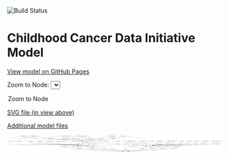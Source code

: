<link rel='stylesheet' href="assets/style.css">
<link rel='stylesheet' href="https://unpkg.com/leaflet@1.5.1/dist/leaflet.css" integrity="sha512-xwE/Az9zrjBIphAcBb3F6JVqxf46+CDLwfLMHloNu6KEQCAWi6HcDUbeOfBIptF7tcCzusKFjFw2yuvEpDL9wQ==" crossorigin="">
<script type="text/javascript" src="https://code.jquery.com/jquery-3.2.1.min.js"></script>
<script type="text/javascript"  src="https://unpkg.com/leaflet@1.5.1/dist/leaflet.js"></script>
<script type="text/javascript" src="assets/actions.js"></script>

![Build Status](https://github.com/CBIIT/ccdi-model/actions/workflows/model-test-and-deploy.yml/badge.svg)

# Childhood Cancer Data Initiative Model

[View model on GitHub Pages](https://cbiit.github.io/ccdi-model/)



Zoom to Node: <select id="node_select">
  <option value="">Zoom to Node</option>
</select>
<div id="model"></div>

<p>
<a href="./model-desc/ccdi-model.svg">SVG file (in view above)</a>
<p>
<a href="./model-desc">Additional model files</a>
<div id='graph' style='display:off;'>
<svg width="3785pt" height="305pt"
 viewBox="0.00 0.00 3784.75 305.00" xmlns="http://www.w3.org/2000/svg" xmlns:xlink="http://www.w3.org/1999/xlink">
<g id="graph0" class="graph" transform="scale(1 1) rotate(0) translate(4 301)">
<title>Perl</title>
<polygon fill="#ffffff" stroke="transparent" points="-4,4 -4,-301 3780.7503,-301 3780.7503,4 -4,4"/>
<!-- study_funding -->
<g id="node1" class="node">
<title>study_funding</title>
<ellipse fill="none" stroke="#000000" cx="1000.6592" cy="-105" rx="77.1866" ry="18"/>
<text text-anchor="middle" x="1000.6592" y="-101.3" font-family="Times,serif" font-size="14.00" fill="#000000">study_funding</text>
</g>
<!-- study -->
<g id="node21" class="node">
<title>study</title>
<ellipse fill="none" stroke="#000000" cx="2079.6592" cy="-18" rx="36.2938" ry="18"/>
<text text-anchor="middle" x="2079.6592" y="-14.3" font-family="Times,serif" font-size="14.00" fill="#000000">study</text>
</g>
<!-- study_funding&#45;&gt;study -->
<g id="edge1" class="edge">
<title>study_funding&#45;&gt;study</title>
<path fill="none" stroke="#000000" d="M1046.0258,-90.2411C1085.3889,-78.1511 1144.144,-61.8109 1196.6592,-54 1360.2128,-29.6737 1874.3364,-20.7904 2032.7341,-18.5904"/>
<polygon fill="#000000" stroke="#000000" points="2033.1294,-22.0854 2043.0807,-18.4492 2033.0338,-15.0861 2033.1294,-22.0854"/>
<text text-anchor="middle" x="1258.6592" y="-57.8" font-family="Times,serif" font-size="14.00" fill="#000000">of_study_funding</text>
</g>
<!-- medical_history -->
<g id="node2" class="node">
<title>medical_history</title>
<ellipse fill="none" stroke="#000000" cx="2376.6592" cy="-192" rx="85.2851" ry="18"/>
<text text-anchor="middle" x="2376.6592" y="-188.3" font-family="Times,serif" font-size="14.00" fill="#000000">medical_history</text>
</g>
<!-- participant -->
<g id="node17" class="node">
<title>participant</title>
<ellipse fill="none" stroke="#000000" cx="2510.6592" cy="-105" rx="62.2891" ry="18"/>
<text text-anchor="middle" x="2510.6592" y="-101.3" font-family="Times,serif" font-size="14.00" fill="#000000">participant</text>
</g>
<!-- medical_history&#45;&gt;participant -->
<g id="edge7" class="edge">
<title>medical_history&#45;&gt;participant</title>
<path fill="none" stroke="#000000" d="M2363.4187,-173.9824C2357.433,-163.477 2353.1904,-150.4735 2360.6592,-141 2371.1098,-127.7445 2407.6385,-118.8144 2442.0291,-113.1641"/>
<polygon fill="#000000" stroke="#000000" points="2442.7846,-116.5886 2452.1238,-111.5857 2441.7031,-109.6726 2442.7846,-116.5886"/>
<text text-anchor="middle" x="2428.6592" y="-144.8" font-family="Times,serif" font-size="14.00" fill="#000000">of_medical_history</text>
</g>
<!-- publication -->
<g id="node3" class="node">
<title>publication</title>
<ellipse fill="none" stroke="#000000" cx="1158.6592" cy="-105" rx="63.0888" ry="18"/>
<text text-anchor="middle" x="1158.6592" y="-101.3" font-family="Times,serif" font-size="14.00" fill="#000000">publication</text>
</g>
<!-- publication&#45;&gt;study -->
<g id="edge36" class="edge">
<title>publication&#45;&gt;study</title>
<path fill="none" stroke="#000000" d="M1204.9982,-92.7701C1213.5033,-90.7094 1222.3255,-88.693 1230.6592,-87 1323.2467,-68.1908 1346.7115,-64.0029 1440.6592,-54 1661.7333,-30.4616 1927.5832,-21.7262 2033.1657,-19.0332"/>
<polygon fill="#000000" stroke="#000000" points="2033.2629,-22.532 2043.1726,-18.784 2033.0885,-15.5341 2033.2629,-22.532"/>
<text text-anchor="middle" x="1491.6592" y="-57.8" font-family="Times,serif" font-size="14.00" fill="#000000">of_publication</text>
</g>
<!-- clinical_measure_file -->
<g id="node4" class="node">
<title>clinical_measure_file</title>
<ellipse fill="none" stroke="#000000" cx="2164.6592" cy="-192" rx="108.5808" ry="18"/>
<text text-anchor="middle" x="2164.6592" y="-188.3" font-family="Times,serif" font-size="14.00" fill="#000000">clinical_measure_file</text>
</g>
<!-- clinical_measure_file&#45;&gt;participant -->
<g id="edge33" class="edge">
<title>clinical_measure_file&#45;&gt;participant</title>
<path fill="none" stroke="#000000" d="M2165.516,-173.9194C2167.0592,-162.7001 2170.9793,-148.9523 2180.6592,-141 2190.5682,-132.8595 2346.2626,-118.6331 2440.2026,-110.7208"/>
<polygon fill="#000000" stroke="#000000" points="2440.5426,-114.2046 2450.2154,-109.8816 2439.958,-107.2291 2440.5426,-114.2046"/>
<text text-anchor="middle" x="2266.6592" y="-144.8" font-family="Times,serif" font-size="14.00" fill="#000000">of_clinical_measure_file</text>
</g>
<!-- clinical_measure_file&#45;&gt;study -->
<g id="edge32" class="edge">
<title>clinical_measure_file&#45;&gt;study</title>
<path fill="none" stroke="#000000" d="M2155.8829,-174.0343C2140.9171,-143.3984 2110.3803,-80.888 2092.8401,-44.982"/>
<polygon fill="#000000" stroke="#000000" points="2095.7954,-43.0577 2088.2612,-35.6088 2089.5058,-46.1303 2095.7954,-43.0577"/>
<text text-anchor="middle" x="2215.6592" y="-101.3" font-family="Times,serif" font-size="14.00" fill="#000000">of_clinical_measure_file</text>
</g>
<!-- synonym -->
<g id="node5" class="node">
<title>synonym</title>
<ellipse fill="none" stroke="#000000" cx="2027.6592" cy="-279" rx="51.9908" ry="18"/>
<text text-anchor="middle" x="2027.6592" y="-275.3" font-family="Times,serif" font-size="14.00" fill="#000000">synonym</text>
</g>
<!-- synonym&#45;&gt;participant -->
<g id="edge12" class="edge">
<title>synonym&#45;&gt;participant</title>
<path fill="none" stroke="#000000" d="M2079.556,-276.876C2182.8434,-271.7095 2409.4756,-255.3918 2470.6592,-210 2494.6778,-192.1807 2504.2742,-158.0459 2508.1082,-133.5285"/>
<polygon fill="#000000" stroke="#000000" points="2511.6116,-133.734 2509.4599,-123.36 2504.6727,-132.8116 2511.6116,-133.734"/>
<text text-anchor="middle" x="2539.1592" y="-188.3" font-family="Times,serif" font-size="14.00" fill="#000000">of_synonym</text>
</g>
<!-- synonym&#45;&gt;study -->
<g id="edge11" class="edge">
<title>synonym&#45;&gt;study</title>
<path fill="none" stroke="#000000" d="M2030.3247,-260.6247C2034.2607,-234.1105 2042.0921,-183.6245 2050.6592,-141 2057.2412,-108.2518 2066.2515,-70.951 2072.4737,-46.0957"/>
<polygon fill="#000000" stroke="#000000" points="2075.9038,-46.8072 2074.9545,-36.255 2069.1162,-45.096 2075.9038,-46.8072"/>
<text text-anchor="middle" x="2093.1592" y="-144.8" font-family="Times,serif" font-size="14.00" fill="#000000">of_synonym</text>
</g>
<!-- sample -->
<g id="node24" class="node">
<title>sample</title>
<ellipse fill="none" stroke="#000000" cx="1344.6592" cy="-192" rx="44.393" ry="18"/>
<text text-anchor="middle" x="1344.6592" y="-188.3" font-family="Times,serif" font-size="14.00" fill="#000000">sample</text>
</g>
<!-- synonym&#45;&gt;sample -->
<g id="edge13" class="edge">
<title>synonym&#45;&gt;sample</title>
<path fill="none" stroke="#000000" d="M1981.829,-270.1524C1965.6785,-267.1256 1947.383,-263.7994 1930.6592,-261 1832.7108,-244.6043 1808.44,-238.25 1709.6592,-228 1573.7104,-213.8932 1537.136,-234.4349 1402.6592,-210 1397.855,-209.1271 1392.8909,-207.9809 1387.9819,-206.6889"/>
<polygon fill="#000000" stroke="#000000" points="1388.6273,-203.234 1378.0518,-203.8729 1386.7175,-209.9684 1388.6273,-203.234"/>
<text text-anchor="middle" x="1867.1592" y="-231.8" font-family="Times,serif" font-size="14.00" fill="#000000">of_synonym</text>
</g>
<!-- radiology_file -->
<g id="node6" class="node">
<title>radiology_file</title>
<ellipse fill="none" stroke="#000000" cx="2673.6592" cy="-192" rx="73.387" ry="18"/>
<text text-anchor="middle" x="2673.6592" y="-188.3" font-family="Times,serif" font-size="14.00" fill="#000000">radiology_file</text>
</g>
<!-- radiology_file&#45;&gt;participant -->
<g id="edge3" class="edge">
<title>radiology_file&#45;&gt;participant</title>
<path fill="none" stroke="#000000" d="M2643.0002,-175.636C2616.4546,-161.4675 2577.9278,-140.9041 2549.2818,-125.6145"/>
<polygon fill="#000000" stroke="#000000" points="2550.8261,-122.4715 2540.356,-120.8505 2547.53,-128.6469 2550.8261,-122.4715"/>
<text text-anchor="middle" x="2660.6592" y="-144.8" font-family="Times,serif" font-size="14.00" fill="#000000">of_radiology_file</text>
</g>
<!-- therapeutic_procedure -->
<g id="node7" class="node">
<title>therapeutic_procedure</title>
<ellipse fill="none" stroke="#000000" cx="2882.6592" cy="-192" rx="117.7793" ry="18"/>
<text text-anchor="middle" x="2882.6592" y="-188.3" font-family="Times,serif" font-size="14.00" fill="#000000">therapeutic_procedure</text>
</g>
<!-- therapeutic_procedure&#45;&gt;participant -->
<g id="edge21" class="edge">
<title>therapeutic_procedure&#45;&gt;participant</title>
<path fill="none" stroke="#000000" d="M2838.031,-175.2569C2806.49,-164.026 2762.9948,-149.7417 2723.6592,-141 2661.9885,-127.2947 2644.7451,-134.6815 2582.6592,-123 2577.3568,-122.0023 2571.8626,-120.8495 2566.3812,-119.6188"/>
<polygon fill="#000000" stroke="#000000" points="2567.1058,-116.194 2556.5727,-117.3364 2565.5192,-123.0118 2567.1058,-116.194"/>
<text text-anchor="middle" x="2869.6592" y="-144.8" font-family="Times,serif" font-size="14.00" fill="#000000">of_therapeutic_procedure</text>
</g>
<!-- methylation_array_file -->
<g id="node8" class="node">
<title>methylation_array_file</title>
<ellipse fill="none" stroke="#000000" cx="1030.6592" cy="-279" rx="115.8798" ry="18"/>
<text text-anchor="middle" x="1030.6592" y="-275.3" font-family="Times,serif" font-size="14.00" fill="#000000">methylation_array_file</text>
</g>
<!-- pdx -->
<g id="node9" class="node">
<title>pdx</title>
<ellipse fill="none" stroke="#000000" cx="1267.6592" cy="-105" rx="27.8951" ry="18"/>
<text text-anchor="middle" x="1267.6592" y="-101.3" font-family="Times,serif" font-size="14.00" fill="#000000">pdx</text>
</g>
<!-- methylation_array_file&#45;&gt;pdx -->
<g id="edge26" class="edge">
<title>methylation_array_file&#45;&gt;pdx</title>
<path fill="none" stroke="#000000" d="M916.2993,-276.1041C808.2433,-272.1548 659.9944,-263.1104 641.6592,-243 637.1676,-238.0735 640.2252,-234.5106 641.6592,-228 647.3479,-202.1718 645.505,-189.8731 666.6592,-174 745.0402,-115.1868 787.1669,-150.8908 884.6592,-141 961.2589,-133.2288 1156.1054,-142.2256 1230.6592,-123 1232.8511,-122.4348 1235.0672,-121.7337 1237.268,-120.939"/>
<polygon fill="#000000" stroke="#000000" points="1238.8264,-124.0809 1246.696,-116.9873 1236.1204,-117.6251 1238.8264,-124.0809"/>
<text text-anchor="middle" x="758.1592" y="-188.3" font-family="Times,serif" font-size="14.00" fill="#000000">of_methylation_array_file</text>
</g>
<!-- cell_line -->
<g id="node14" class="node">
<title>cell_line</title>
<ellipse fill="none" stroke="#000000" cx="1459.6592" cy="-105" rx="49.2915" ry="18"/>
<text text-anchor="middle" x="1459.6592" y="-101.3" font-family="Times,serif" font-size="14.00" fill="#000000">cell_line</text>
</g>
<!-- methylation_array_file&#45;&gt;cell_line -->
<g id="edge27" class="edge">
<title>methylation_array_file&#45;&gt;cell_line</title>
<path fill="none" stroke="#000000" d="M1043.3554,-260.6549C1063.1776,-232.2108 1100.1003,-180.087 1108.6592,-174 1148.523,-145.6493 1165.9741,-151.9095 1213.6592,-141 1277.2324,-126.4557 1351.4542,-116.5394 1401.6103,-110.8545"/>
<polygon fill="#000000" stroke="#000000" points="1402.0714,-114.3249 1411.6226,-109.7397 1401.2967,-107.3679 1402.0714,-114.3249"/>
<text text-anchor="middle" x="1200.1592" y="-188.3" font-family="Times,serif" font-size="14.00" fill="#000000">of_methylation_array_file</text>
</g>
<!-- methylation_array_file&#45;&gt;sample -->
<g id="edge25" class="edge">
<title>methylation_array_file&#45;&gt;sample</title>
<path fill="none" stroke="#000000" d="M1052.605,-261.2493C1068.1365,-249.7147 1089.9805,-235.479 1111.6592,-228 1185.5723,-202.5003 1210.0563,-225.6645 1286.6592,-210 1291.3817,-209.0343 1296.2673,-207.8394 1301.1071,-206.5281"/>
<polygon fill="#000000" stroke="#000000" points="1302.2671,-209.8364 1310.9102,-203.7087 1300.3323,-203.1091 1302.2671,-209.8364"/>
<text text-anchor="middle" x="1203.1592" y="-231.8" font-family="Times,serif" font-size="14.00" fill="#000000">of_methylation_array_file</text>
</g>
<!-- pdx&#45;&gt;study -->
<g id="edge34" class="edge">
<title>pdx&#45;&gt;study</title>
<path fill="none" stroke="#000000" d="M1295.1028,-101.1845C1322.1763,-97.451 1364.748,-91.6617 1401.6592,-87 1525.5395,-71.3544 1556.4676,-66.9448 1680.6592,-54 1808.0781,-40.7188 1958.6949,-27.9128 2033.1661,-21.7736"/>
<polygon fill="#000000" stroke="#000000" points="2033.9096,-25.2244 2043.5893,-20.9169 2033.3362,-18.2479 2033.9096,-25.2244"/>
<text text-anchor="middle" x="1704.6592" y="-57.8" font-family="Times,serif" font-size="14.00" fill="#000000">of_pdx</text>
</g>
<!-- pdx&#45;&gt;sample -->
<g id="edge35" class="edge">
<title>pdx&#45;&gt;sample</title>
<path fill="none" stroke="#000000" d="M1281.5462,-120.6905C1292.9397,-133.5637 1309.2853,-152.0321 1322.487,-166.9483"/>
<polygon fill="#000000" stroke="#000000" points="1320.1979,-169.6429 1329.4465,-174.8116 1325.4398,-165.0036 1320.1979,-169.6429"/>
<text text-anchor="middle" x="1335.6592" y="-144.8" font-family="Times,serif" font-size="14.00" fill="#000000">of_pdx</text>
</g>
<!-- cytogenomic_file -->
<g id="node10" class="node">
<title>cytogenomic_file</title>
<ellipse fill="none" stroke="#000000" cx="1831.6592" cy="-279" rx="89.8845" ry="18"/>
<text text-anchor="middle" x="1831.6592" y="-275.3" font-family="Times,serif" font-size="14.00" fill="#000000">cytogenomic_file</text>
</g>
<!-- cytogenomic_file&#45;&gt;pdx -->
<g id="edge22" class="edge">
<title>cytogenomic_file&#45;&gt;pdx</title>
<path fill="none" stroke="#000000" d="M1831.7221,-260.7767C1830.7053,-249.4987 1827.3415,-235.7393 1817.6592,-228 1783.5142,-200.7072 1463.2992,-230.4383 1424.6592,-210 1406.98,-200.6487 1410.8756,-189.0109 1397.6592,-174 1383.7434,-158.1947 1381.4492,-152.2683 1363.6592,-141 1345.1769,-129.2931 1322.3127,-120.5292 1303.5346,-114.5808"/>
<polygon fill="#000000" stroke="#000000" points="1304.4406,-111.1982 1293.8552,-111.6457 1302.4093,-117.897 1304.4406,-111.1982"/>
<text text-anchor="middle" x="1496.1592" y="-188.3" font-family="Times,serif" font-size="14.00" fill="#000000">of_cytogenomic_file</text>
</g>
<!-- cytogenomic_file&#45;&gt;cell_line -->
<g id="edge24" class="edge">
<title>cytogenomic_file&#45;&gt;cell_line</title>
<path fill="none" stroke="#000000" d="M1840.6356,-260.6303C1853.5182,-231.3054 1872.5924,-173.8787 1842.6592,-141 1821.3598,-117.6047 1621.7458,-109.1195 1519.4655,-106.2897"/>
<polygon fill="#000000" stroke="#000000" points="1519.373,-102.7861 1509.2831,-106.0178 1519.1861,-109.7836 1519.373,-102.7861"/>
<text text-anchor="middle" x="1930.1592" y="-188.3" font-family="Times,serif" font-size="14.00" fill="#000000">of_cytogenomic_file</text>
</g>
<!-- cytogenomic_file&#45;&gt;sample -->
<g id="edge23" class="edge">
<title>cytogenomic_file&#45;&gt;sample</title>
<path fill="none" stroke="#000000" d="M1749.1337,-271.9405C1696.4586,-266.4169 1626.985,-257.2387 1566.6592,-243 1546.551,-238.2539 1542.734,-232.8854 1522.6592,-228 1470.2586,-215.2477 1455.231,-222.0271 1402.6592,-210 1398.0214,-208.939 1393.2165,-207.6927 1388.4475,-206.3595"/>
<polygon fill="#000000" stroke="#000000" points="1389.3543,-202.9782 1378.7739,-203.5323 1387.3905,-209.6971 1389.3543,-202.9782"/>
<text text-anchor="middle" x="1638.1592" y="-231.8" font-family="Times,serif" font-size="14.00" fill="#000000">of_cytogenomic_file</text>
</g>
<!-- diagnosis -->
<g id="node11" class="node">
<title>diagnosis</title>
<ellipse fill="none" stroke="#000000" cx="3072.6592" cy="-192" rx="54.6905" ry="18"/>
<text text-anchor="middle" x="3072.6592" y="-188.3" font-family="Times,serif" font-size="14.00" fill="#000000">diagnosis</text>
</g>
<!-- diagnosis&#45;&gt;participant -->
<g id="edge20" class="edge">
<title>diagnosis&#45;&gt;participant</title>
<path fill="none" stroke="#000000" d="M3046.7764,-175.8915C3025.9779,-163.8688 2995.5658,-148.3084 2966.6592,-141 2801.0173,-99.1208 2751.6978,-147.8409 2582.6592,-123 2576.9426,-122.1599 2571.0195,-121.0618 2565.1376,-119.8219"/>
<polygon fill="#000000" stroke="#000000" points="2565.8448,-116.3937 2555.3214,-117.6218 2564.3138,-123.2242 2565.8448,-116.3937"/>
<text text-anchor="middle" x="3050.1592" y="-144.8" font-family="Times,serif" font-size="14.00" fill="#000000">of_diagnosis</text>
</g>
<!-- study_admin -->
<g id="node12" class="node">
<title>study_admin</title>
<ellipse fill="none" stroke="#000000" cx="2661.6592" cy="-105" rx="70.3881" ry="18"/>
<text text-anchor="middle" x="2661.6592" y="-101.3" font-family="Times,serif" font-size="14.00" fill="#000000">study_admin</text>
</g>
<!-- study_admin&#45;&gt;study -->
<g id="edge17" class="edge">
<title>study_admin&#45;&gt;study</title>
<path fill="none" stroke="#000000" d="M2608.7506,-92.9949C2599.7163,-90.9738 2590.4217,-88.9125 2581.6592,-87 2512.4215,-71.8882 2495.6655,-65.0154 2425.6592,-54 2319.0531,-37.2256 2192.6939,-26.3288 2126.0977,-21.2771"/>
<polygon fill="#000000" stroke="#000000" points="2126.1681,-17.7727 2115.9348,-20.5165 2125.6456,-24.7531 2126.1681,-17.7727"/>
<text text-anchor="middle" x="2560.1592" y="-57.8" font-family="Times,serif" font-size="14.00" fill="#000000">of_study_admin</text>
</g>
<!-- exposure -->
<g id="node13" class="node">
<title>exposure</title>
<ellipse fill="none" stroke="#000000" cx="3198.6592" cy="-192" rx="53.0913" ry="18"/>
<text text-anchor="middle" x="3198.6592" y="-188.3" font-family="Times,serif" font-size="14.00" fill="#000000">exposure</text>
</g>
<!-- exposure&#45;&gt;participant -->
<g id="edge28" class="edge">
<title>exposure&#45;&gt;participant</title>
<path fill="none" stroke="#000000" d="M3174.394,-175.7921C3154.857,-163.7144 3126.205,-148.1288 3098.6592,-141 2987.5823,-112.2534 2696.2743,-139.0021 2582.6592,-123 2576.9377,-122.1942 2571.0114,-121.1183 2565.1275,-119.8918"/>
<polygon fill="#000000" stroke="#000000" points="2565.8308,-116.4627 2555.3092,-117.7064 2564.3099,-123.2955 2565.8308,-116.4627"/>
<text text-anchor="middle" x="3179.1592" y="-144.8" font-family="Times,serif" font-size="14.00" fill="#000000">of_exposure</text>
</g>
<!-- cell_line&#45;&gt;study -->
<g id="edge18" class="edge">
<title>cell_line&#45;&gt;study</title>
<path fill="none" stroke="#000000" d="M1506.0064,-98.4964C1621.3237,-82.3148 1920.0696,-40.394 2034.3151,-24.3628"/>
<polygon fill="#000000" stroke="#000000" points="2035.0476,-27.7944 2044.4642,-22.9387 2034.0748,-20.8623 2035.0476,-27.7944"/>
<text text-anchor="middle" x="1848.1592" y="-57.8" font-family="Times,serif" font-size="14.00" fill="#000000">of_cell_line</text>
</g>
<!-- cell_line&#45;&gt;sample -->
<g id="edge19" class="edge">
<title>cell_line&#45;&gt;sample</title>
<path fill="none" stroke="#000000" d="M1477.8462,-122.1172C1486.7241,-132.5477 1493.894,-145.7879 1485.6592,-156 1461.9651,-185.3833 1439.1636,-164.3968 1402.6592,-174 1398.2382,-175.163 1393.6509,-176.4485 1389.0805,-177.7815"/>
<polygon fill="#000000" stroke="#000000" points="1387.7498,-174.5263 1379.1732,-180.7466 1389.7569,-181.2324 1387.7498,-174.5263"/>
<text text-anchor="middle" x="1530.1592" y="-144.8" font-family="Times,serif" font-size="14.00" fill="#000000">of_cell_line</text>
</g>
<!-- follow_up -->
<g id="node15" class="node">
<title>follow_up</title>
<ellipse fill="none" stroke="#000000" cx="3325.6592" cy="-192" rx="55.4913" ry="18"/>
<text text-anchor="middle" x="3325.6592" y="-188.3" font-family="Times,serif" font-size="14.00" fill="#000000">follow_up</text>
</g>
<!-- follow_up&#45;&gt;participant -->
<g id="edge14" class="edge">
<title>follow_up&#45;&gt;participant</title>
<path fill="none" stroke="#000000" d="M3301.6738,-175.7392C3282.3527,-163.6324 3253.9967,-148.0334 3226.6592,-141 3088.0076,-105.3276 2724.4953,-142.4761 2582.6592,-123 2576.9349,-122.214 2571.0068,-121.151 2565.1219,-119.9322"/>
<polygon fill="#000000" stroke="#000000" points="2565.8229,-116.5027 2555.3024,-117.7554 2564.3079,-123.3368 2565.8229,-116.5027"/>
<text text-anchor="middle" x="3308.6592" y="-144.8" font-family="Times,serif" font-size="14.00" fill="#000000">of_follow_up</text>
</g>
<!-- sequencing_file -->
<g id="node16" class="node">
<title>sequencing_file</title>
<ellipse fill="none" stroke="#000000" cx="468.6592" cy="-279" rx="83.3857" ry="18"/>
<text text-anchor="middle" x="468.6592" y="-275.3" font-family="Times,serif" font-size="14.00" fill="#000000">sequencing_file</text>
</g>
<!-- sequencing_file&#45;&gt;pdx -->
<g id="edge39" class="edge">
<title>sequencing_file&#45;&gt;pdx</title>
<path fill="none" stroke="#000000" d="M406.9882,-266.8377C314.4062,-248.4386 149.8009,-215.1199 145.6592,-210 135.5964,-197.5605 134.6914,-185.6494 145.6592,-174 229.1353,-85.3361 571.0163,-146.7032 692.6592,-141 812.1504,-135.3977 1114.5544,-151.796 1230.6592,-123 1232.8562,-122.4551 1235.0762,-121.7693 1237.2799,-120.9859"/>
<polygon fill="#000000" stroke="#000000" points="1238.8266,-124.1333 1246.7144,-117.0599 1236.1371,-117.6705 1238.8266,-124.1333"/>
<text text-anchor="middle" x="212.1592" y="-188.3" font-family="Times,serif" font-size="14.00" fill="#000000">of_sequencing_file</text>
</g>
<!-- sequencing_file&#45;&gt;cell_line -->
<g id="edge41" class="edge">
<title>sequencing_file&#45;&gt;cell_line</title>
<path fill="none" stroke="#000000" d="M469.8412,-260.6166C472.483,-236.3641 481.0272,-194.3763 508.6592,-174 526.4915,-160.8502 1282.592,-124.9869 1304.6592,-123 1337.2424,-120.0662 1373.5763,-115.8949 1402.8718,-112.3064"/>
<polygon fill="#000000" stroke="#000000" points="1403.4274,-115.7644 1412.9227,-111.0644 1402.5689,-108.8173 1403.4274,-115.7644"/>
<text text-anchor="middle" x="575.1592" y="-188.3" font-family="Times,serif" font-size="14.00" fill="#000000">of_sequencing_file</text>
</g>
<!-- sequencing_file&#45;&gt;sample -->
<g id="edge40" class="edge">
<title>sequencing_file&#45;&gt;sample</title>
<path fill="none" stroke="#000000" d="M545.4086,-271.9212C618.1416,-265.0666 730.4181,-254.1069 827.6592,-243 879.7461,-237.0506 892.446,-232.7144 944.6592,-228 1096.2529,-214.3125 1136.8203,-236.7636 1286.6592,-210 1291.466,-209.1414 1296.4318,-208.0044 1301.3417,-206.7178"/>
<polygon fill="#000000" stroke="#000000" points="1302.6035,-209.9983 1311.2729,-203.908 1300.6978,-203.2627 1302.6035,-209.9983"/>
<text text-anchor="middle" x="1011.1592" y="-231.8" font-family="Times,serif" font-size="14.00" fill="#000000">of_sequencing_file</text>
</g>
<!-- participant&#45;&gt;study -->
<g id="edge15" class="edge">
<title>participant&#45;&gt;study</title>
<path fill="none" stroke="#000000" d="M2459.5253,-94.6783C2374.1646,-77.4477 2204.0938,-43.1179 2123.704,-26.8907"/>
<polygon fill="#000000" stroke="#000000" points="2123.929,-23.3656 2113.4341,-24.8177 2122.5439,-30.2272 2123.929,-23.3656"/>
<text text-anchor="middle" x="2371.1592" y="-57.8" font-family="Times,serif" font-size="14.00" fill="#000000">of_participant</text>
</g>
<!-- molecular_test -->
<g id="node18" class="node">
<title>molecular_test</title>
<ellipse fill="none" stroke="#000000" cx="3478.6592" cy="-192" rx="79.8859" ry="18"/>
<text text-anchor="middle" x="3478.6592" y="-188.3" font-family="Times,serif" font-size="14.00" fill="#000000">molecular_test</text>
</g>
<!-- molecular_test&#45;&gt;participant -->
<g id="edge37" class="edge">
<title>molecular_test&#45;&gt;participant</title>
<path fill="none" stroke="#000000" d="M3447.8756,-175.2053C3424.0308,-163.1542 3389.758,-147.8771 3357.6592,-141 3189.2132,-104.9109 2753.3813,-146.0321 2582.6592,-123 2576.8513,-122.2165 2570.8343,-121.1431 2564.8659,-119.9077"/>
<polygon fill="#000000" stroke="#000000" points="2565.4338,-116.4486 2554.9129,-117.6981 2563.9166,-123.2823 2565.4338,-116.4486"/>
<text text-anchor="middle" x="3465.6592" y="-144.8" font-family="Times,serif" font-size="14.00" fill="#000000">of_molecular_test</text>
</g>
<!-- pathology_file -->
<g id="node19" class="node">
<title>pathology_file</title>
<ellipse fill="none" stroke="#000000" cx="291.6592" cy="-279" rx="76.0865" ry="18"/>
<text text-anchor="middle" x="291.6592" y="-275.3" font-family="Times,serif" font-size="14.00" fill="#000000">pathology_file</text>
</g>
<!-- pathology_file&#45;&gt;pdx -->
<g id="edge29" class="edge">
<title>pathology_file&#45;&gt;pdx</title>
<path fill="none" stroke="#000000" d="M216.5963,-275.8684C115.399,-268.8856 -45.777,-246.3839 12.6592,-174 56.3561,-119.8734 96.5523,-148.9591 165.6592,-141 283.2322,-127.459 1115.5575,-150.5385 1230.6592,-123 1232.8606,-122.4733 1235.084,-121.8012 1237.2901,-121.0278"/>
<polygon fill="#000000" stroke="#000000" points="1238.8262,-124.1801 1246.7302,-117.1248 1236.1516,-117.7112 1238.8262,-124.1801"/>
<text text-anchor="middle" x="73.6592" y="-188.3" font-family="Times,serif" font-size="14.00" fill="#000000">of_pathology_file</text>
</g>
<!-- pathology_file&#45;&gt;cell_line -->
<g id="edge31" class="edge">
<title>pathology_file&#45;&gt;cell_line</title>
<path fill="none" stroke="#000000" d="M297.1901,-260.8793C305.6712,-236.5201 324.3915,-193.9706 356.6592,-174 390.6264,-152.9775 674.7876,-143.4436 714.6592,-141 976.5121,-124.9522 1043.0147,-142.1485 1304.6592,-123 1337.4078,-120.6033 1373.8926,-116.441 1403.2342,-112.7222"/>
<polygon fill="#000000" stroke="#000000" points="1403.8246,-116.1752 1413.2969,-111.429 1402.9323,-109.2323 1403.8246,-116.1752"/>
<text text-anchor="middle" x="417.6592" y="-188.3" font-family="Times,serif" font-size="14.00" fill="#000000">of_pathology_file</text>
</g>
<!-- pathology_file&#45;&gt;sample -->
<g id="edge30" class="edge">
<title>pathology_file&#45;&gt;sample</title>
<path fill="none" stroke="#000000" d="M346.825,-266.4187C356.7242,-264.4182 366.9719,-262.513 376.6592,-261 520.1072,-238.5951 556.7879,-237.5719 701.6592,-228 831.4378,-219.4253 1158.3821,-231.4707 1286.6592,-210 1291.475,-209.1939 1296.4466,-208.0904 1301.36,-206.8235"/>
<polygon fill="#000000" stroke="#000000" points="1302.6123,-210.1074 1311.2951,-204.0362 1300.7214,-203.3676 1302.6123,-210.1074"/>
<text text-anchor="middle" x="762.6592" y="-231.8" font-family="Times,serif" font-size="14.00" fill="#000000">of_pathology_file</text>
</g>
<!-- study_arm -->
<g id="node20" class="node">
<title>study_arm</title>
<ellipse fill="none" stroke="#000000" cx="2809.6592" cy="-105" rx="59.5901" ry="18"/>
<text text-anchor="middle" x="2809.6592" y="-101.3" font-family="Times,serif" font-size="14.00" fill="#000000">study_arm</text>
</g>
<!-- study_arm&#45;&gt;study -->
<g id="edge16" class="edge">
<title>study_arm&#45;&gt;study</title>
<path fill="none" stroke="#000000" d="M2769.2475,-91.6049C2731.3236,-79.6327 2672.7898,-62.6807 2620.6592,-54 2526.0027,-38.2379 2238.9669,-24.7479 2126.0235,-19.9087"/>
<polygon fill="#000000" stroke="#000000" points="2126.1056,-16.4091 2115.9659,-19.481 2125.8081,-23.4028 2126.1056,-16.4091"/>
<text text-anchor="middle" x="2737.1592" y="-57.8" font-family="Times,serif" font-size="14.00" fill="#000000">of_study_arm</text>
</g>
<!-- single_cell_sequencing_file -->
<g id="node22" class="node">
<title>single_cell_sequencing_file</title>
<ellipse fill="none" stroke="#000000" cx="1301.6592" cy="-279" rx="137.5759" ry="18"/>
<text text-anchor="middle" x="1301.6592" y="-275.3" font-family="Times,serif" font-size="14.00" fill="#000000">single_cell_sequencing_file</text>
</g>
<!-- single_cell_sequencing_file&#45;&gt;pdx -->
<g id="edge5" class="edge">
<title>single_cell_sequencing_file&#45;&gt;pdx</title>
<path fill="none" stroke="#000000" d="M1195.922,-267.4451C1158.1575,-261.8966 1115.5846,-253.9928 1077.6592,-243 1061.4043,-238.2885 1059.0497,-232.2155 1042.6592,-228 1003.2984,-217.8767 887.9464,-240.1191 860.6592,-210 849.9167,-198.1426 850.1463,-186.0614 860.6592,-174 915.1949,-111.4316 1151.242,-147.1215 1230.6592,-123 1232.6072,-122.4083 1234.58,-121.7253 1236.5481,-120.9786"/>
<polygon fill="#000000" stroke="#000000" points="1238.3946,-123.9954 1246.2105,-116.8426 1235.6399,-117.5602 1238.3946,-123.9954"/>
<text text-anchor="middle" x="969.1592" y="-188.3" font-family="Times,serif" font-size="14.00" fill="#000000">of_single_cell_sequencing_file</text>
</g>
<!-- single_cell_sequencing_file&#45;&gt;cell_line -->
<g id="edge6" class="edge">
<title>single_cell_sequencing_file&#45;&gt;cell_line</title>
<path fill="none" stroke="#000000" d="M1415.0907,-268.7399C1449.1222,-263.4014 1486.054,-255.297 1518.6592,-243 1525.15,-240.552 1568.1242,-215.9688 1571.6592,-210 1587.3011,-183.5888 1592.8352,-165.7357 1574.6592,-141 1566.97,-130.5358 1539.6957,-121.7548 1513.6391,-115.4853"/>
<polygon fill="#000000" stroke="#000000" points="1514.2862,-112.0427 1503.7556,-113.2071 1512.7139,-118.8639 1514.2862,-112.0427"/>
<text text-anchor="middle" x="1695.1592" y="-188.3" font-family="Times,serif" font-size="14.00" fill="#000000">of_single_cell_sequencing_file</text>
</g>
<!-- single_cell_sequencing_file&#45;&gt;sample -->
<g id="edge4" class="edge">
<title>single_cell_sequencing_file&#45;&gt;sample</title>
<path fill="none" stroke="#000000" d="M1298.0074,-260.7224C1296.865,-250.621 1296.9388,-238.1084 1301.6592,-228 1304.0795,-222.8173 1307.6535,-218.1173 1311.7243,-213.9515"/>
<polygon fill="#000000" stroke="#000000" points="1314.3286,-216.3179 1319.4464,-207.0411 1309.6605,-211.1016 1314.3286,-216.3179"/>
<text text-anchor="middle" x="1410.1592" y="-231.8" font-family="Times,serif" font-size="14.00" fill="#000000">of_single_cell_sequencing_file</text>
</g>
<!-- family_relationship -->
<g id="node23" class="node">
<title>family_relationship</title>
<ellipse fill="none" stroke="#000000" cx="3676.6592" cy="-192" rx="100.1823" ry="18"/>
<text text-anchor="middle" x="3676.6592" y="-188.3" font-family="Times,serif" font-size="14.00" fill="#000000">family_relationship</text>
</g>
<!-- family_relationship&#45;&gt;participant -->
<g id="edge2" class="edge">
<title>family_relationship&#45;&gt;participant</title>
<path fill="none" stroke="#000000" d="M3639.9354,-175.1744C3611.5754,-163.1071 3570.9964,-147.8233 3533.6592,-141 3325.7316,-103.0017 2792.1929,-150.81 2582.6592,-123 2576.8496,-122.2289 2570.8316,-121.1636 2564.8625,-119.933"/>
<polygon fill="#000000" stroke="#000000" points="2565.429,-116.4737 2554.9088,-117.7286 2563.9154,-123.3082 2565.429,-116.4737"/>
<text text-anchor="middle" x="3665.1592" y="-144.8" font-family="Times,serif" font-size="14.00" fill="#000000">of_family_relationship</text>
</g>
<!-- sample&#45;&gt;pdx -->
<g id="edge9" class="edge">
<title>sample&#45;&gt;pdx</title>
<path fill="none" stroke="#000000" d="M1309.754,-180.9526C1302.1559,-178.608 1294.1496,-176.183 1286.6592,-174 1257.4689,-165.4928 1239.1147,-180.1628 1220.6592,-156 1211.399,-143.876 1222.8183,-131.2603 1236.7155,-121.6094"/>
<polygon fill="#000000" stroke="#000000" points="1238.9605,-124.3298 1245.5259,-116.0144 1235.2079,-118.4206 1238.9605,-124.3298"/>
<text text-anchor="middle" x="1257.1592" y="-144.8" font-family="Times,serif" font-size="14.00" fill="#000000">of_sample</text>
</g>
<!-- sample&#45;&gt;cell_line -->
<g id="edge8" class="edge">
<title>sample&#45;&gt;cell_line</title>
<path fill="none" stroke="#000000" d="M1365.752,-176.0429C1383.681,-162.4792 1409.6326,-142.8462 1429.7129,-127.655"/>
<polygon fill="#000000" stroke="#000000" points="1432.0554,-130.2716 1437.9188,-121.4471 1427.8321,-124.6891 1432.0554,-130.2716"/>
<text text-anchor="middle" x="1446.1592" y="-144.8" font-family="Times,serif" font-size="14.00" fill="#000000">of_sample</text>
</g>
<!-- sample&#45;&gt;participant -->
<g id="edge10" class="edge">
<title>sample&#45;&gt;participant</title>
<path fill="none" stroke="#000000" d="M1378.0557,-180.1484C1386.0267,-177.7359 1394.5707,-175.4848 1402.6592,-174 1501.5008,-155.8553 2205.3975,-129.8183 2305.6592,-123 2350.9101,-119.9227 2401.6936,-115.471 2441.3947,-111.7648"/>
<polygon fill="#000000" stroke="#000000" points="2441.871,-115.2356 2451.4997,-110.8153 2441.2161,-108.2663 2441.871,-115.2356"/>
<text text-anchor="middle" x="1939.1592" y="-144.8" font-family="Times,serif" font-size="14.00" fill="#000000">of_sample</text>
</g>
<!-- study_personnel -->
<g id="node25" class="node">
<title>study_personnel</title>
<ellipse fill="none" stroke="#000000" cx="2974.6592" cy="-105" rx="87.1846" ry="18"/>
<text text-anchor="middle" x="2974.6592" y="-101.3" font-family="Times,serif" font-size="14.00" fill="#000000">study_personnel</text>
</g>
<!-- study_personnel&#45;&gt;study -->
<g id="edge38" class="edge">
<title>study_personnel&#45;&gt;study</title>
<path fill="none" stroke="#000000" d="M2929.2777,-89.4966C2892.1984,-77.56 2838.1742,-61.8207 2789.6592,-54 2661.255,-33.3009 2263.0466,-22.2837 2126.3127,-19.0362"/>
<polygon fill="#000000" stroke="#000000" points="2126.2472,-15.5338 2116.1679,-18.7982 2126.083,-22.5319 2126.2472,-15.5338"/>
<text text-anchor="middle" x="2925.1592" y="-57.8" font-family="Times,serif" font-size="14.00" fill="#000000">of_study_personnel</text>
</g>
</g>
</svg>
</div>
